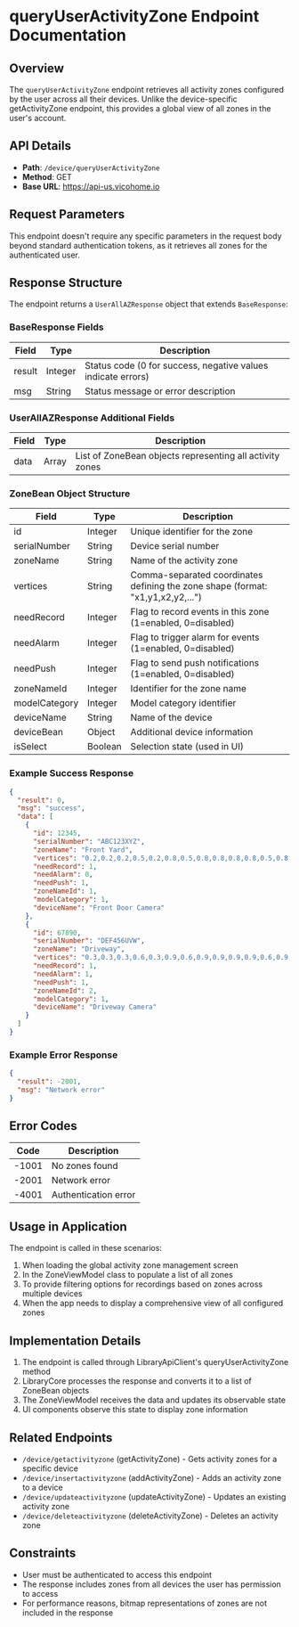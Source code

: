# queryUserActivityZone Endpoint Documentation

## Overview
The `queryUserActivityZone` endpoint retrieves all activity zones configured by the user across all their devices. Unlike the device-specific getActivityZone endpoint, this provides a global view of all zones in the user's account.

## API Details
- **Path**: `/device/queryUserActivityZone`
- **Method**: GET
- **Base URL**: https://api-us.vicohome.io

## Request Parameters
This endpoint doesn't require any specific parameters in the request body beyond standard authentication tokens, as it retrieves all zones for the authenticated user.

## Response Structure
The endpoint returns a `UserAllAZResponse` object that extends `BaseResponse`:

### BaseResponse Fields
| Field | Type | Description |
|-------|------|-------------|
| result | Integer | Status code (0 for success, negative values indicate errors) |
| msg | String | Status message or error description |

### UserAllAZResponse Additional Fields
| Field | Type | Description |
|-------|------|-------------|
| data | Array | List of ZoneBean objects representing all activity zones |

### ZoneBean Object Structure
| Field | Type | Description |
|-------|------|-------------|
| id | Integer | Unique identifier for the zone |
| serialNumber | String | Device serial number |
| zoneName | String | Name of the activity zone |
| vertices | String | Comma-separated coordinates defining the zone shape (format: "x1,y1,x2,y2,...") |
| needRecord | Integer | Flag to record events in this zone (1=enabled, 0=disabled) |
| needAlarm | Integer | Flag to trigger alarm for events (1=enabled, 0=disabled) |
| needPush | Integer | Flag to send push notifications (1=enabled, 0=disabled) |
| zoneNameId | Integer | Identifier for the zone name |
| modelCategory | Integer | Model category identifier |
| deviceName | String | Name of the device |
| deviceBean | Object | Additional device information |
| isSelect | Boolean | Selection state (used in UI) |

### Example Success Response
```json
{
  "result": 0,
  "msg": "success",
  "data": [
    {
      "id": 12345,
      "serialNumber": "ABC123XYZ",
      "zoneName": "Front Yard",
      "vertices": "0.2,0.2,0.2,0.5,0.2,0.8,0.5,0.8,0.8,0.8,0.8,0.5,0.8,0.2,0.5,0.2",
      "needRecord": 1,
      "needAlarm": 0,
      "needPush": 1,
      "zoneNameId": 1,
      "modelCategory": 1,
      "deviceName": "Front Door Camera"
    },
    {
      "id": 67890,
      "serialNumber": "DEF456UVW",
      "zoneName": "Driveway",
      "vertices": "0.3,0.3,0.3,0.6,0.3,0.9,0.6,0.9,0.9,0.9,0.9,0.6,0.9,0.3,0.6,0.3",
      "needRecord": 1,
      "needAlarm": 1,
      "needPush": 1,
      "zoneNameId": 2,
      "modelCategory": 1,
      "deviceName": "Driveway Camera"
    }
  ]
}
```

### Example Error Response
```json
{
  "result": -2001,
  "msg": "Network error"
}
```

## Error Codes
| Code | Description |
|------|-------------|
| -1001 | No zones found |
| -2001 | Network error |
| -4001 | Authentication error |

## Usage in Application
The endpoint is called in these scenarios:
1. When loading the global activity zone management screen
2. In the ZoneViewModel class to populate a list of all zones
3. To provide filtering options for recordings based on zones across multiple devices
4. When the app needs to display a comprehensive view of all configured zones

## Implementation Details
1. The endpoint is called through LibraryApiClient's queryUserActivityZone method
2. LibraryCore processes the response and converts it to a list of ZoneBean objects
3. The ZoneViewModel receives the data and updates its observable state
4. UI components observe this state to display zone information

## Related Endpoints
- `/device/getactivityzone` (getActivityZone) - Gets activity zones for a specific device
- `/device/insertactivityzone` (addActivityZone) - Adds an activity zone to a device
- `/device/updateactivityzone` (updateActivityZone) - Updates an existing activity zone
- `/device/deleteactivityzone` (deleteActivityZone) - Deletes an activity zone

## Constraints
- User must be authenticated to access this endpoint
- The response includes zones from all devices the user has permission to access
- For performance reasons, bitmap representations of zones are not included in the response